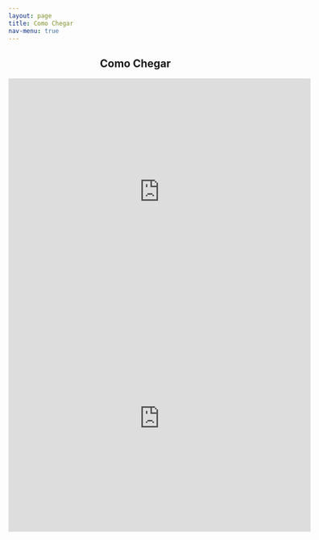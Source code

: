 ```yaml
---
layout: page
title: Como Chegar
nav-menu: true
---
```


<!-- Main -->
<div id="main" class="alt">

<!-- One -->
<section id="one">
	<div class="inner">
		<header class="major">
			<h1>Como Chegar</h1>
            <iframe src="https://www.google.com/maps/embed?pb=!1m18!1m12!1m3!1d3673.3552405907435!2d-47.00857198454218!3d-22.97396088497763!2m3!1f0!2f0!3f0!3m2!1i1024!2i768!4f13.1!3m3!1m2!1s0x94c8cd8cab6fdeb5%3A0xa5be1071d33362d2!2sMaison+Vet!5e0!3m2!1sfr!2sbr!4v1558746872664!5m2!1sfr!2sbr" width="600" height="450" frameborder="0" style="border:0" allowfullscreen></iframe>
            <iframe src="https://www.google.com/maps/embed?pb=!4v1558746996326!6m8!1m7!1snsc1VvC4VkUlIzU_IpAwDA!2m2!1d-22.97379914153152!2d-47.00645684046578!3f151.4662135558021!4f-3.060344097193834!5f0.7820865974627469" width="600" height="450" frameborder="0" style="border:0" allowfullscreen></iframe>
		</header>